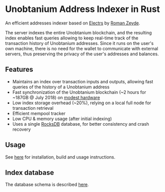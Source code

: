 # Unobtanium Address Indexer in Rust

An efficient addresses indexer based on [Electrs](https://github.com/romanz/electrs) by [Roman Zeyde](https://github.com/romanz).

The server indexes the entire Unobtanium blockchain, and the resulting index enables fast queries allowing to keep real-time track of the transaction history of Unobtanium addresses. Since it runs on the user's own machine, there is no need for the wallet to communicate with external servers, thus preserving the privacy of the user's addresses and balances.

## Features

 * Maintains an index over transaction inputs and outputs, allowing fast queries of the history of a Unobtanium address
 * Fast synchronization of the Unobtanium blockchain (~2 hours for ~187GB @ July 2018) on [modest hardware](https://gist.github.com/romanz/cd9324474de0c2f121198afe3d063548)
 * Low index storage overhead (~20%), relying on a local full node for transaction retrieval
 * Efficient mempool tracker
 * Low CPU & memory usage (after initial indexing)
 * Uses a single [RocksDB](https://github.com/spacejam/rust-rocksdb) database, for better consistency and crash recovery

## Usage

See [here](doc/usage.md) for installation, build and usage instructions.

## Index database

The database schema is described [here](doc/schema.md).
